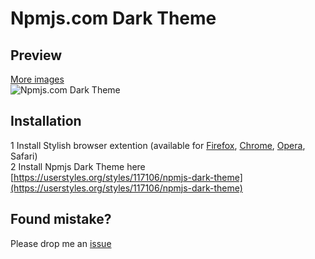 # Npmjs.com Dark Theme

## Preview
[More images](https://github.com/rosivanov/npmjs-dark-theme/tree/master/img)  
![Npmjs.com Dark Theme](https://github.com/rosivanov/npmjs-dark-theme/blob/master/img/n1.png?raw=true "Npmjs.com Dark Theme")

## Installation
1 Install Stylish browser extention (available for [Firefox](https://addons.mozilla.org/ru/firefox/addon/stylish/), [Chrome](https://chrome.google.com/webstore/detail/stylish/fjnbnpbmkenffdnngjfgmeleoegfcffe?utm_source=chrome-ntp-icon), [Opera](https://addons.opera.com/ru/extensions/details/stylish/), Safari)  
2 Install Npmjs Dark Theme here [https://userstyles.org/styles/117106/npmjs-dark-theme](https://userstyles.org/styles/117106/npmjs-dark-theme)

## Found mistake?
Please drop me an [issue](https://github.com/rosivanov/npmjs-dark-theme/issues)